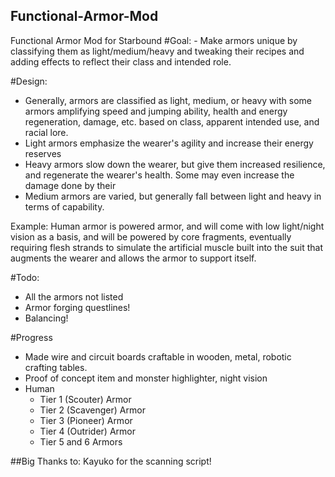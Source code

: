 ## Functional-Armor-Mod
Functional Armor Mod for Starbound
#Goal:
	- Make armors unique by classifying them as light/medium/heavy and tweaking their recipes and adding effects to reflect their class and intended role.
 
#Design:
- Generally, armors are classified as light, medium, or heavy with some armors amplifying speed and jumping ability, health and energy regeneration, damage, etc. based on class, apparent intended use, and racial lore.
- Light armors emphasize the wearer's agility and increase their energy reserves
- Heavy armors slow down the wearer, but give them increased resilience, and regenerate the wearer's health. Some may even increase the damage done by their 
- Medium armors are varied, but generally fall between light and heavy in terms of capability.

Example: Human armor is powered armor, and will come with low light/night vision as a basis, and will be powered by core fragments, eventually requiring flesh strands to simulate the artificial muscle built into the suit that augments the wearer and allows the armor to support itself.

#Todo:
- All the armors not listed
- Armor forging questlines!
- Balancing!

#Progress
- Made wire and circuit boards craftable in wooden, metal, robotic crafting tables.
- Proof of concept item and monster highlighter, night vision
- Human
	- Tier 1 (Scouter) Armor
	- Tier 2 (Scavenger) Armor
	- Tier 3 (Pioneer) Armor
	- Tier 4 (Outrider) Armor
	- Tier 5 and 6 Armors
	
##Big Thanks to:
Kayuko for the scanning script!